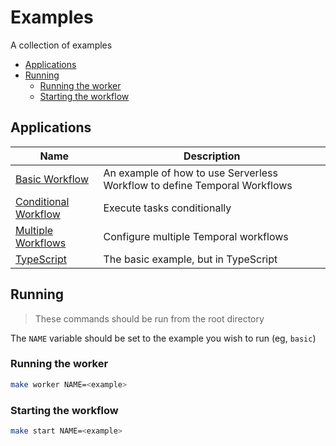 # Examples

A collection of examples

<!-- toc -->

* [Applications](#applications)
* [Running](#running)
  * [Running the worker](#running-the-worker)
  * [Starting the workflow](#starting-the-workflow)

<!-- Regenerate with "pre-commit run -a markdown-toc" -->

<!-- tocstop -->

## Applications

<!-- apps-start -->

| Name | Description |
| --- | --- |
| [Basic Workflow](./basic) | An example of how to use Serverless Workflow to define Temporal Workflows |
| [Conditional Workflow](./conditionally-execute) | Execute tasks conditionally |
| [Multiple Workflows](./multiple-workflows) | Configure multiple Temporal workflows |
| [TypeScript](./typescript) | The basic example, but in TypeScript |

<!-- apps-end -->

## Running

> These commands should be run from the root directory

The `NAME` variable should be set to the example you wish to run (eg, `basic`)

### Running the worker

```sh
make worker NAME=<example>
```

### Starting the workflow

```sh
make start NAME=<example>
```
